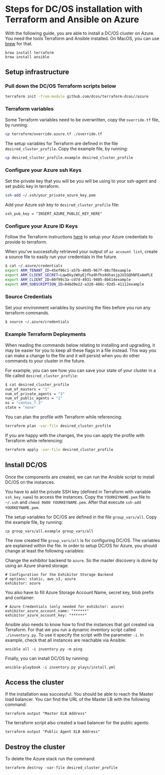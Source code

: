 # Steps for DC/OS installation with Terraform and Ansible on Azure

With the following guide, you are able to install a DC/OS cluster on Azure. You need the tools Terraform and Ansible installed. On MacOS, you can use [brew](https://brew.sh/) for that.

```
brew install terraform
brew install ansible
```

## Setup infrastructure

### Pull down the DC/OS Terraform scripts below

```bash
terraform init -from-module github.com/dcos/terraform-dcos//azure
```

### Terraform variables

Some Terraform variables need to be overwritten, copy the `override.tf` file, by running:
```bash
cp terraform/override.azure.tf ./override.tf
```

The setup variables for Terraform are defined in the file `desired_cluster_profile`. Copy the example file, by running:
```bash
cp desired_cluster_profile.example desired_cluster_profile
```

### Configure your Azure ssh Keys

Set the private key that you will be you will be using to your ssh-agent and set public key in terraform.

```bash
ssh-add ~/.ssh/your_private_azure_key.pem
```

Add your Azure ssh key to `desired_cluster_profile` file:
```
ssh_pub_key = "INSERT_AZURE_PUBLIC_KEY_HERE"
```

### Configure your Azure ID Keys

Follow the Terraform instructions [here](https://www.terraform.io/docs/providers/azurerm/#creating-credentials) to setup your Azure credentials to provide to terraform.

When you've successfully retrieved your output of `az account list`, create a source file to easily run your credentials in the future.


```bash
$ cat ~/.azure/credentials
export ARM_TENANT_ID=45ef06c1-a57b-40d5-967f-88cf8example
export ARM_CLIENT_SECRET=Lqw0kyzWXyEjfha9hfhs8dhasjpJUIGQhNFExAmPLE
export ARM_CLIENT_ID=80f99c3a-cd7d-4931-9405-8b614example
export ARM_SUBSCRIPTION_ID=846d9e22-a320-488c-92d5-41112example
```

### Source Credentials

Set your environment variables by sourcing the files before you run any terraform commands.

```bash
$ source ~/.azure/credentials
```

### Example Terraform Deployments

When reading the commands below relating to installing and upgrading, it may be easier for you to keep all these flags in a file instead. This way you can make a change to the file and it will persist when you do other commands to your cluster in the future.

For example, you can see how you can save your state of your cluster in a file called `desired_cluster_profile`:

```bash
$ cat desired_cluster_profile
num_of_masters = "1"
num_of_private_agents = "3"
num_of_public_agents = "1"
os = "centos_7.3"
state = "none"
```

You can plan the profile with Terraform while referencing:

```bash
terraform plan -var-file desired_cluster_profile
```

If you are happy with the changes, the you can apply the profile with Terraform while referencing:

```bash
terraform apply -var-file desired_cluster_profile
```

## Install DC/OS

Once the components are created, we can run the Ansible script to install DC/OS on the instances.

You have to add the private SSH key (defined in Terraform with variable `ssh_key_name`) to access the instances. Copy the `YOURKEYNAME.pem` file to `~/.ssh` and `chmod 0600 YOURKEYNAME.pem`. After that execute `ssh-add YOURKEYNAME.pem`.

The setup variables for DC/OS are defined in the file `group_vars/all`. Copy the example file, by running:

```
cp group_vars/all.example group_vars/all
```

The now created file `group_vars/all` is for configuring DC/OS. The variables are explained within the file. In order to setup DC/OS for Azure, you should change at least the following variables:

Change the exhibitor backend to `azure`. So the master discovery is done by using an Azure shared storage:

```
# Configuration for the Exhibitor Storage Backend
# options: static, aws_s3, azure
exhibitor: azure
```
You also have to fill Azure Storage Account Name, secret key, blob prefix and container:

```
# Azure Credentials (only needed for exhibitor: azure)
exhibitor_azure_account_name: "******"
exhibitor_azure_account_key: "******"
```

Ansible also needs to know how to find the instances that got created via Terraform.  For that we you run a dynamic inventory script called `./inventory.py`. To use it specify the script with the parameter `-i`. In example, check that all instances are reachable via Ansible:

```
ansible all -i inventory.py -m ping
```

Finally, you can install DC/OS by running:

```
ansible-playbook -i inventory.py plays/install.yml
```

## Access the cluster

If the installation was successful. You should be able to reach the Master load balancer. You can find the URL of the Master LB with the following command:

```
terraform output "Master ELB Address"
```

The terraform script also created a load balancer for the public agents:

```
terraform output "Public Agent ELB Address"
```

## Destroy the cluster

To delete the Azure stack run the command:

```
terraform destroy -var-file desired_cluster_profile
```
